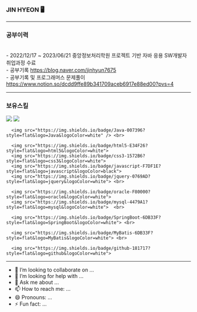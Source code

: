 ### JIN HYEON  🖥️
<hr>

### 공부이력 
<br> - 2022/12/17 ~ 2023/06/21 중앙정보처리학원 프로젝트 기반 자바 응용 SW개발자 취업과정 수료
<br> - 공부기록 https://blog.naver.com/jinhyun7675
<br> - 공부기록 및 프로그래머스 문제풀이 https://www.notion.so/dcdd9ffe89b341709aceb6917e88ed00?pvs=4
<hr>

### 보유스킬
<div>
	  <img src="https://img.shields.io/badge/eclipse-2C2255?style=flat&logo=eclipseide&logoColor=white" />
          <img src="https://img.shields.io/badge/sts3-2C2255?style=flat&logo=sts3&logoColor=white" /> <br>
      
	  <img src="https://img.shields.io/badge/Java-007396?style=flat&logo=Java&logoColor=white" /> <br>
   
	  <img src="https://img.shields.io/badge/html5-E34F26?style=flat&logo=html5&logoColor=white"> 
	  <img src="https://img.shields.io/badge/css3-1572B6?style=flat&logo=css3&logoColor=white"> 
	  <img src="https://img.shields.io/badge/javascript-F7DF1E?style=flat&logo=javascript&logoColor=black"> 
	  <img src="https://img.shields.io/badge/jquery-0769AD?style=flat&logo=jquery&logoColor=white"> <br>

 	  <img src="https://img.shields.io/badge/oracle-F80000?style=flat&logo=oracle&logoColor=white"> 
  	  <img src="https://img.shields.io/badge/mysql-4479A1?style=flat&logo=mysql&logoColor=white">  <br>
     
 	  <img src="https://img.shields.io/badge/SpringBoot-6DB33F?style=flat&logo=SpringBoot&logoColor=white"> <br>
    
	  <img src="https://img.shields.io/badge/MyBatis-6DB33F?style=flat&logo=MyBatis&logoColor=white"> <br>

	  <img src="https://img.shields.io/badge/github-181717?style=flat&logo=github&logoColor=white">
   </div>
<hr>

- 👯 I’m looking to collaborate on ...
- 🤔 I’m looking for help with ...
- 💬 Ask me about ...
- 📫 How to reach me: ...
- 😄 Pronouns: ...
- ⚡ Fun fact: ...


